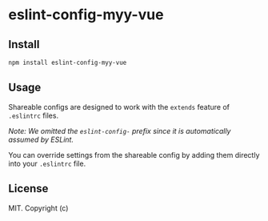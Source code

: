 # eslint-config-myy-vue

## Install

```bash
npm install eslint-config-myy-vue
```

## Usage

Shareable configs are designed to work with the `extends` feature of `.eslintrc` files.

*Note: We omitted the `eslint-config-` prefix since it is automatically assumed by ESLint.*

You can override settings from the shareable config by adding them directly into your
`.eslintrc` file.

## License

MIT. Copyright (c)
